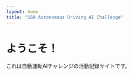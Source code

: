 ```yaml
---
layout: home
title: "SSH Autonomous Driving AI Challenge"
---
```


# ようこそ！

これは自動運転AIチャレンジの活動記録サイトです。
